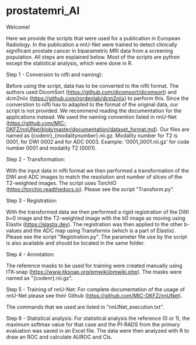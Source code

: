 # prostatemri_AI

Welcome! 

Here we provide the scripts that were used for a publication in European Radiology. In the publication a nnU-Net were trained to detect clinically significant prostate cancer in biparametric MRI data from a screening population. All steps are explained below. Most of the scripts are python except the statistical analysis, which were done in R. 


Step 1 - Conversion to nifti and naming):

Before using the script, data has to be converted to the nifti format. The authors used DicomSort (https://github.com/dicomsort/dicomsort) and dcm2niix (https://github.com/rordenlab/dcm2niix) to perform this. Since the converstion to nifti has to adapted to the format of the original data, our script is not provided. We recommend reading the documentation for the applications instead. 
We used the naming convention listed in nnU-Net (https://github.com/MIC-DKFZ/nnUNet/blob/master/documentation/dataset_format.md). Our files are named as {codenr}_{modalitynumber}.nii.gz. Modality number for T2 is 0001, for DWI 0002 and for ADC 0003. Example: '0001_0001.nii.gz' for code number 0001 and modality T2 (0001).


Step 2 - Transformation:

With the input data in nifti format we then performed a transformation of the DWI and ADC images to match the resolution and number of slices of the T2-weighted images. The script uses TorchIO (https://torchio.readthedocs.io). Please see the script "Transform.py". 


Step 3 - Registration:

With the transformed data we then performed a rigid registration of the DWI b=0 image and the T2-weighted image with the b0 image as moving using Elastix (https://elastix.dev). The registration was then applied to the other b-values and the ADC map using Transformix (which is a part of Elastix). Please see the script "Registration.py". The parameter file use by the script is also available and should be located in the same folder. 

Step 4 - Annotation:

The reference masks to be used for training were created manually using ITK-snap (https://www.itksnap.org/pmwiki/pmwiki.php). The masks were named as "{codenr}.nii.gz".


Step 5 - Training of nnU-Net:
For complete documentation of the usage of nnU-Net please see their Github (https://github.com/MIC-DKFZ/nnUNet).

The commands that we used are listed in "nnUNet_execution.txt".


Step 6 - Statistical analysis:
For statistical analysis the reference (0 or 1), the maximum softmax value for that case and the PI-RADS from the primary evaluation was saved in an Excel file. The data were then analyzed with R to draw an ROC and calculate AUROC and CIs. 




